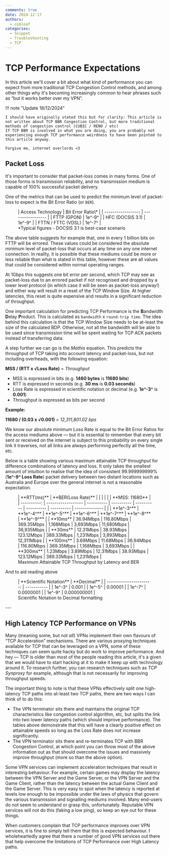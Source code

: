 ```yaml
---
comments: true
date: 2024-12-17
authors:
  - cobloaf
categories:
  - Snippet
  - Troubleshooting
  - TCP
---
```


# TCP Performance Expectations

In this article we'll cover a bit about what kind of performance you can expect from more traditional TCP Congestion Control methods, and among other things why it's becoming increasingly common to hear phrases such as “but it works better over my VPN”.

<!-- more -->

!!! note "Update 18/12/2024"

    I should have originally stated this but for clarity: This article is not written about TCP BBR Congestion Control, but more traditional methods of congestion control (CUBIC / RENO / etc)
    If TCP BBR is involved in what you are doing, you are probably not experiencing enough TCP performance weirdness to have been pointed to this article anyway.

    Forgive me, internet overlords <3

## Packet Loss

It's important to consider that packet-loss comes in many forms. One of those forms is transmission reliability, and no transmission medium is capable of 100% successful packet delivery.

One of the metrics that can be used to predict the minimum level of packet-loss to expect is the Bit Error Ratio (or `BER`).

<figure markdown>
|  Access Technology | Bit Error Ratio\* |
| -----------------: | ----------------- |
|        FTTP (GPON) | 1e^-9^            |
|   HFC (DOCSIS 3.1) | 1e^-9^            |
| FTTN / FTTC (VDSL) | 1e^-7^            |
<figcaption>*Typical figures - DOCSIS 3.1 is best-case scenario</figcaption>
</figure>

The above table suggests for example that, one in every 1 billion bits on FTTP will be errored. These values could be considered the absolute minimum level of packet-loss that occurs at any time on any one internet connection. In reality, it is possible that these mediums could be more or less reliable than what is stated in this table, however these are all values that could be considered within normal operating ranges.

At 1Gbps this suggests one bit error per second, which TCP may see as packet-loss due to an errored packet if not recognised and dropped by a lower level protocol (in which case it will be seen as packet-loss anyway!) and either way will result in a reset of the TCP Window Size. At higher latencies, this reset is quite expensive and results in a significant reduction of throughput.

One important calculation for predicting TCP Performance is the **B**andwidth **D**elay **P**roduct. This is calculated as `bandwidth` x `round-trip time`.
The idea behind this calculation is that the TCP Window Size needs to be at-least the size of the calculated BDP. Otherwise, not all the bandwidth will be able to be used since transmission time will be spent waiting for TCP ACK packets instead of transferring data.

A step further we can go is the _Mathis_ equation. This predicts the throughput of TCP taking into account latency and packet-loss, but not including overheads, with the following equation:

**MSS / (RTT x &radic;Loss Rate)** = _Throughput_

- MSS is expressed in bits (e.g. **1460 bytes** is **11680 bits**)
- RTT is expressed in seconds (e.g. **30 ms** is **0.03 seconds**)
- Loss Rate is expressed in scientific notation or decimal (e.g. **1e^-3^** is **0.001**)
- Throughput is expressed as bits per second

**Example:**

**11680 / (0.03 x &radic;0.001)** = _12,311,801.02 bps_

We know our absolute minimum Loss Rate is equal to the Bit Error Ratios for the access mediums above — but it is essential to remember that every bit sent or received on the internet is subject to this probability on every single link it traverses, not all links are always performing perfectly all the time, etc.

Below is a table showing various maximum attainable TCP throughput for difference combinations of latency and loss. It only takes the smallest amount of intuition to realise that the idea of consistent 99.999999999% (**1e^-9^ Loss Rate**) packet delivery between two distant locations such as Australia and Europe over the general internet is not a reasonable expectation.

<figure markdown>
| **RTT(ms)** | **BER(Loss Rate)** |            |            |            |            |            | **MSS: 11680** |
| ----------: | ------------------ | ---------- | ---------- | ---------- | ---------- | ---------- | -------------- |
|             | **1e^-3^**         | **1e^-4^** | **1e^-5^** | **1e^-6^** | **1e^-7^** | **1e^-8^** | **1e^-9^**     |
|    **10ms** | 36.94Mbps          | 116.80Mbps | 369.35Mbps | 1,168Mbps  | 3,693Mbps  | 11,680Mbps | 36,935Mbps     |
|    **30ms** | 12.31Mbps          | 38.93Mbps  | 123.12Mbps | 389.33Mbps | 1,231Mbps  | 3,893Mbps  | 12,311Mbps     |
|   **100ms** | 3.69Mbps           | 11.68Mbps  | 36.94Mbps  | 116.80Mbps | 369.35Mbps | 1,168Mbps  | 3,693Mbps      |
|   **300ms** | 1.23Mbps           | 3.89Mbps   | 12.31Mbps  | 38.93Mbps  | 123.12Mbps | 389.33Mbps | 1,231Mbps      |
<figcaption>Maximum Attainable TCP Throughput by Latency and BER</figcaption>
</figure>

And to aid reading above

<figure markdown>
| **Scientific Notation** | **Decimal** |
| ----------------------: | ----------- |
|                  1e^-3^ | 0.001       |
|                  1e^-5^ | 0.00001     |
|                  1e^-7^ | 0.0000001   |
|                  1e^-9^ | 0.000000001 |
<figcaption>Scientific Notation to Decimal formatting</figcaption>
</figure>
---

## High Latency TCP Performance on VPNs

Many (meaning some, but not _all_) VPNs implement their own flavours of “TCP Acceleration” mechanisms. There are various proxying techniques available for TCP that can be leveraged on a VPN, some of these techniques can seem quite hacky but do work to improve performance. And hey — TCP is older than most of the people reading this article, it's a given that we would have to start hacking at it to make it keep up with technology around it. To research further, you can research techniques such as _TCP Synproxy_ for example, although that is not necessarily for improving throughput speeds.

The important thing to note is that these VPNs effectively split one high-latency TCP paths into at-least two TCP paths, there are two ways I can think of to do this:

- The VPN terminator sits there and maintains the original TCP characteristics like congestion control algorithm, etc, but splits the link into two lower latency paths (which should improve performance). The tables above demonstrate that this will have a clearly positive effect on attainable speeds so long as the Loss Rate does not increase significantly.
- The VPN terminator sits there and re-terminates TCP with BBR Congestion Control, at which point you can throw most of the above information out as that should overcome the issues and massively improve throughput (more so than the above option).

Some VPN services can implement acceleration techniques that result in interesting behaviour. For example, certain games may display the latency between the VPN Server and the Game Server, or the VPN Server and the Game Client, rather than the latency between the actual Game Client and the Game Server. This is very easy to spot when the latency is reported at levels low enough to be impossible under the laws of physics that govern the various transmission and signalling mediums involved. Many end-users do not seem to understand or grasp this, unfortunately. Reputable VPN services will not do this (faking a low ping), so keep an eye out for these things.

When customers complain that TCP performance improves over VPN services, it is fine to simply tell them that this is expected behaviour. I wholeheartedly agree that there a number of good VPN services out there that help overcome the limitations of TCP Performance over High Latency paths.
